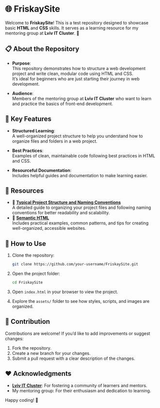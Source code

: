 # 🌐 FriskaySite

Welcome to **FriskaySite**! This is a test repository designed to showcase basic **HTML** and **CSS** skills. It serves as a learning resource for my mentoring group at **Lviv IT Cluster**. 🚀

## 📋 About the Repository

- **Purpose**:  
  This repository demonstrates how to structure a web development project and write clean, modular code using HTML and CSS.  
  It’s ideal for beginners who are just starting their journey in web development.

- **Audience**:  
  Members of the mentoring group at **Lviv IT Cluster** who want to learn and practice the basics of front-end development.

## 📂 Key Features

- **Structured Learning**:  
  A well-organized project structure to help you understand how to organize files and folders in a web project.

- **Best Practices**:  
  Examples of clean, maintainable code following best practices in HTML and CSS.

- **Resourceful Documentation**:  
  Includes helpful guides and documentation to make learning easier.

## 📖 Resources

- 📘 **[Typical Project Structure and Naming Conventions](./docs/project-structure.md)**  
  A detailed guide to organizing your project files and following naming conventions for better readability and scalability.
- 📗 **[Semantic HTML](./docs/semantic-html.md)**  
  Includes practical examples, common patterns, and tips for creating well-organized, accessible websites.

## 🔧 How to Use

1. Clone the repository:
   ```bash
   git clone https://github.com/your-username/FriskaySite.git
   ```

2. Open the project folder:
   ```bash
   cd FriskaySite
   ```

3. Open `index.html` in your browser to view the project.

4. Explore the `assets/` folder to see how styles, scripts, and images are organized.

## 🤝 Contribution

Contributions are welcome! If you’d like to add improvements or suggest changes:
1. Fork the repository.
2. Create a new branch for your changes.
3. Submit a pull request with a clear description of the changes.

## ❤️ Acknowledgments

- [**Lviv IT Cluster**](https://itcluster.lviv.ua): For fostering a community of learners and mentors.
- My mentoring group: For their enthusiasm and dedication to learning.

Happy coding! 🎉